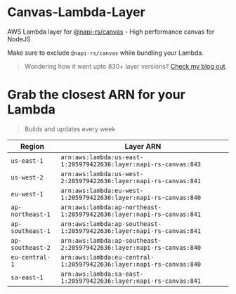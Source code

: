 # Canvas-Lambda-Layer

AWS Lambda layer for [@napi-rs/canvas](https://github.com/Brooooooklyn/canvas) - High performance canvas for NodeJS

Make sure to exclude `@napi-rs/canvas` while bundling your Lambda.

> Wondering how it went upto 830+ layer versions? [Check my blog out](https://learnaws.io/blog/lambda-layer-recursion).

# Grab the closest ARN for your Lambda
> Builds and updates every week

| Region | Layer ARN |
| ------ | --------- |
|`us-east-1`|`arn:aws:lambda:us-east-1:205979422636:layer:napi-rs-canvas:843`|
|`us-west-2`|`arn:aws:lambda:us-west-2:205979422636:layer:napi-rs-canvas:841`|
|`eu-west-1`|`arn:aws:lambda:eu-west-1:205979422636:layer:napi-rs-canvas:840`|
|`ap-northeast-1`|`arn:aws:lambda:ap-northeast-1:205979422636:layer:napi-rs-canvas:841`|
|`ap-southeast-1`|`arn:aws:lambda:ap-southeast-1:205979422636:layer:napi-rs-canvas:841`|
|`ap-southeast-2`|`arn:aws:lambda:ap-southeast-2:205979422636:layer:napi-rs-canvas:840`|
|`eu-central-1`|`arn:aws:lambda:eu-central-1:205979422636:layer:napi-rs-canvas:840`|
|`sa-east-1`|`arn:aws:lambda:sa-east-1:205979422636:layer:napi-rs-canvas:841`|
